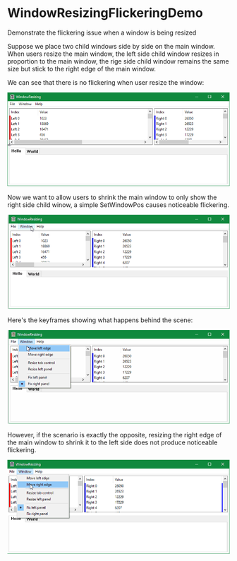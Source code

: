 # WindowResizingFlickeringDemo
Demonstrate the flickering issue when a window is being resized

Suppose we place two child windows side by side on the main window.
When users resize the main window, the left side child window resizes in proportion to the main window, the rige side child window remains the same size but stick to the right edge of the main window.

We can see that there is no flickering when user resize the window:

![alt tag](ManualResizeWindowNoFlickering.gif?raw=true)

Now we want to allow users to shrink the main window to only show the right side child winow, a simple SetWindowPos causes noticeable flickering.

![alt tag](ResizeWindowLeftEdgeFlickering.gif?raw=true)

Here's the keyframes showing what happens behind the scene:

![alt tag](ResizeWindowLeftEdgeFlickeringStep.gif?raw=true)

However, if the scenario is exactly the opposite, resizing the right edge of the main window to shrink it to the left side does not produce noticeable flickering.


![alt tag](ResizeWindowRightEdgeNoFlickering.gif?raw=true)
